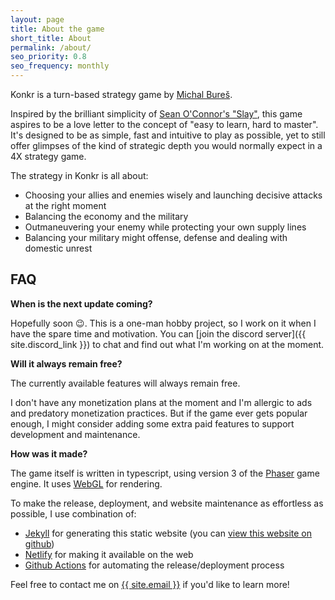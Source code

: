```yaml
---
layout: page
title: About the game
short_title: About
permalink: /about/
seo_priority: 0.8
seo_frequency: monthly
---
```


Konkr is a turn-based strategy game by <a href='mailto:dev@konkr.io' target='_blank'>Michal Bureš</a>.

Inspired by the brilliant simplicity of <a href='https://www.windowsgames.co.uk/slay.html' target='_blank'>Sean O'Connor's "Slay"</a>,
this game aspires to be a love letter to the concept of "easy to learn, hard to master". It's designed to be as simple, fast and intuitive to play
 as possible, yet to still offer glimpses of the kind of strategic depth you would normally expect in a 4X strategy game.

The strategy in Konkr is all about:

* Choosing your allies and enemies wisely and launching decisive attacks at the right moment
* Balancing the economy and the military
* Outmaneuvering your enemy while protecting your own supply lines
* Balancing your military might offense, defense and dealing with domestic unrest


## FAQ

**When is the next update coming?** 
 
Hopefully soon 😉. This is a one-man hobby project, so I work on it when I have the spare time and motivation.
You can [join the discord server]({{ site.discord_link }}) to chat and find out what I'm working on at the moment.

**Will it always remain free?**

The currently available features will always remain free.

I don't have any monetization plans at the moment and I'm allergic to ads and predatory monetization practices.
But if the game ever gets popular enough, I might consider adding some extra paid features to support development and maintenance. 

**How was it made?**

The game itself is written in typescript, using version 3 of the [Phaser](//phaser.io) game engine. It uses [WebGL](https://developer.mozilla.org/en-US/docs/Web/API/WebGL_API) for rendering.

To make the release, deployment, and website maintenance as effortless as possible, I use combination of:
* [Jekyll](//jekyllrb.com/) for generating this static website (you can [view this website on github](https://github.com/michal-bures/konkr_web))
* [Netlify](//www.netlify.com/) for making it available on the web
* [Github Actions](//github.com/features/actions) for automating the release/deployment process

Feel free to contact me on <a href="mailto:{{ site.email }}">{{ site.email }}</a> if you'd like to learn more!


